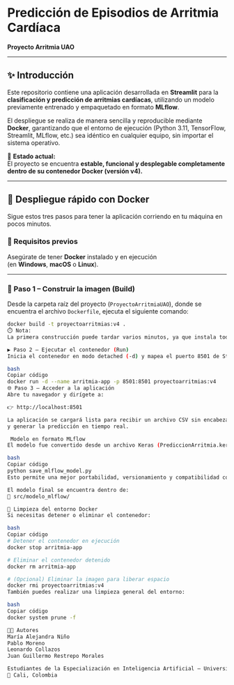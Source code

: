 # Predicción de Episodios de Arritmia Cardíaca  
**Proyecto Arritmia UAO**

---

## ✨ Introducción

Este repositorio contiene una aplicación desarrollada en **Streamlit** para la **clasificación y predicción de arritmias cardíacas**, utilizando un modelo previamente entrenado y empaquetado en formato **MLflow**.

El despliegue se realiza de manera sencilla y reproducible mediante **Docker**, garantizando que el entorno de ejecución (Python 3.11, TensorFlow, Streamlit, MLflow, etc.) sea idéntico en cualquier equipo, sin importar el sistema operativo.

📌 **Estado actual:**  
El proyecto se encuentra **estable, funcional y desplegable completamente dentro de su contenedor Docker (versión v4).**

---

## 🐳 Despliegue rápido con Docker

Sigue estos tres pasos para tener la aplicación corriendo en tu máquina en pocos minutos.

### 🔧 Requisitos previos
Asegúrate de tener **Docker** instalado y en ejecución  
(en **Windows**, **macOS** o **Linux**).

---

### 🧱 Paso 1 – Construir la imagen (Build)

Desde la carpeta raíz del proyecto (`ProyectoArritmiaUAO`), donde se encuentra el archivo `Dockerfile`, ejecuta el siguiente comando:

```bash
docker build -t proyectoarritmias:v4 .
⏱️ Nota:
La primera construcción puede tardar varios minutos, ya que instala todas las librerías dentro del contenedor (TensorFlow, MLflow, Streamlit, etc.).

▶️ Paso 2 – Ejecutar el contenedor (Run)
Inicia el contenedor en modo detached (-d) y mapea el puerto 8501 de Streamlit:

bash
Copiar código
docker run -d --name arritmia-app -p 8501:8501 proyectoarritmias:v4
🌐 Paso 3 – Acceder a la aplicación
Abre tu navegador y dirígete a:

👉 http://localhost:8501

La aplicación se cargará lista para recibir un archivo CSV sin encabezados (188 columnas numéricas)
y generar la predicción en tiempo real.

 Modelo en formato MLflow
El modelo fue convertido desde un archivo Keras (PrediccionArritmia.keras) a formato MLflow, utilizando el script:

bash
Copiar código
python save_mlflow_model.py
Esto permite una mejor portabilidad, versionamiento y compatibilidad con herramientas de seguimiento de experimentos.

El modelo final se encuentra dentro de:
📁 src/modelo_mlflow/

🧹 Limpieza del entorno Docker
Si necesitas detener o eliminar el contenedor:

bash
Copiar código
# Detener el contenedor en ejecución
docker stop arritmia-app

# Eliminar el contenedor detenido
docker rm arritmia-app

# (Opcional) Eliminar la imagen para liberar espacio
docker rmi proyectoarritmias:v4
También puedes realizar una limpieza general del entorno:

bash
Copiar código
docker system prune -f

👨‍💻 Autores
María Alejandra Niño
Pablo Moreno
Leonardo Collazos
Juan Guillermo Restrepo Morales

Estudiantes de la Especialización en Inteligencia Artificial – Universidad Autónoma de Occidente (UAO)
📍 Cali, Colombia